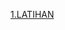 [1.LATIHAN](https://github.com/Afifa9/tekn-cloud-computing/blob/dcb052bdce35a3fa7e7968220e98a06d4ab9cd6b/minggu-11/Latihan.md)
